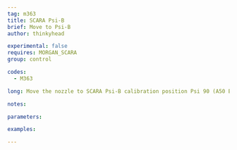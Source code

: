 ```yaml
---
tag: m363
title: SCARA Psi-B
brief: Move to Psi-B
author: thinkyhead

experimental: false
requires: MORGAN_SCARA
group: control

codes:
  - M363

long: Move the nozzle to SCARA Psi-B calibration position Psi 90 (A50 B90) for calibration of "90 degrees steps-per-degree."

notes:

parameters:

examples:

---
```


